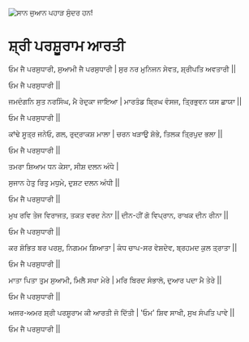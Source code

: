 ![ਸਾਨ ਜੁਆਨ ਪਹਾੜ ਸੁੰਦਰ ਹਨ!](lib/assets/images/artis/img.png "ਸਾਨ ਜੁਆਨ ਪਹਾੜ")

# ਸ਼੍ਰੀ ਪਰਸ਼ੂਰਾਮ ਆਰਤੀ

ਓਮ ਜੈ ਪਰਸੁਧਾਰੀ, ਸੁਆਮੀ ਜੈ ਪਰਸੁਧਾਰੀ |
ਸੁਰ ਨਰ ਮੁਨਿਜਨ ਸੇਵਤ, ਸ਼੍ਰੀਪਤਿ ਅਵਤਾਰੀ ||

ਓਮ ਜੈ ਪਰਸੁਧਾਰੀ ||

ਜਮਦੰਗਨਿ ਸੁਤ ਨਰਸਿੰਘ, ਮੈ ਰੇਦੁਕਾ ਜਾਇਆ |
ਮਾਰਤੰਡ ਬ੍ਰਿਘ ਵੰਸਜ, ਤ੍ਰਿਭੁਵਨ ਯਸ ਛਾਯਾ ||

ਓਮ ਜੈ ਪਰਸੁਧਾਰੀ ||

ਕਾਂਢੇ ਸੂਤ੍ਰ ਜਨੇਓ, ਗਲ, ਰੁਦ੍ਰਾਕਸ਼ ਮਾਲਾ |
ਚਰਨ ਖੜਾਉ ਸ਼ੋਭੇ, ਤਿਲਕ ਤ੍ਰਿਪੁਦ ਭਲਾ ||

ਓਮ ਜੈ ਪਰਸੁਧਾਰੀ ||

ਤਮਰਾ ਸ਼ਿਆਮ ਧਨ ਕੇਸਾ, ਸੀਸ਼ ਦਲਨ ਅੰਧੇ |

ਸੁਜਾਨ ਹੇਤੁ ਰਿਤੁ ਮਧੁਮੇ, ਦੁਸ਼ਟ ਦਲਨ ਅੰਧੀ ||

ਓਮ ਜੈ ਪਰਸੁਧਾਰੀ ||

ਮੁਖ ਰਵਿ ਤੇਜ ਵਿਰਾਜਤ, ਤਕਤ ਵਰਦ ਨੇਨਾ ||
ਦੀਨ-ਹੀਂ ਗੋ ਵਿਪ੍ਰਾਨ, ਰਾਖਕ ਦੀਨ ਰੀਨਾ ||

ਓਮ ਜੈ ਪਰਸੁਧਾਰੀ ||

ਕਰ ਸ਼ੋਭਿਤ ਬਰ ਪਰਸੁ, ਨਿਗਮਮ ਗਿਆਤਾ |
ਕੰਧ ਚਾਪ-ਸਰ ਵੇਸ਼ਦੇਵ, ਬ੍ਰਹਮਦ ਕੁਲ ਤ੍ਰਾਤਾ ||

ਓਮ ਜੈ ਪਰਸੁਧਾਰੀ ||

ਮਾਤਾ ਪਿਤਾ ਤੁਮ ਸੁਆਮੀ, ਮਿਲੈ ਸਖਾ ਮੇਰੇ |
ਮਰਿ ਬਿਰਦ ਸੰਭਾਲੋ, ਦੁਆਰ ਪਦਾ ਮੈ ਤੇਰੇ ||

ਓਮ ਜੈ ਪਰਸੁਧਾਰੀ ||

ਅਜਰ-ਅਮਰ ਸ਼੍ਰੀ ਪਰਸ਼ੂਰਾਮ ਕੀ ਆਰਤੀ ਜੋ ਦਿੱਤੀ |
'ਓਮ' ਸ਼ਿਵ ਸਾਖੀ, ਸੁਖ ਸੰਪਤਿ ਪਾਵੇ ||

ਓਮ ਜੈ ਪਰਸੁਧਾਰੀ ||